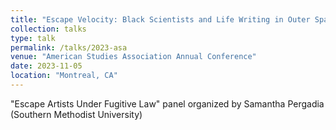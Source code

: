 ```yaml
---
title: "Escape Velocity: Black Scientists and Life Writing in Outer Space"
collection: talks
type: talk
permalink: /talks/2023-asa
venue: "American Studies Association Annual Conference"
date: 2023-11-05
location: "Montreal, CA"
---
```


"Escape Artists Under Fugitive Law" panel organized by Samantha Pergadia (Southern Methodist University)
